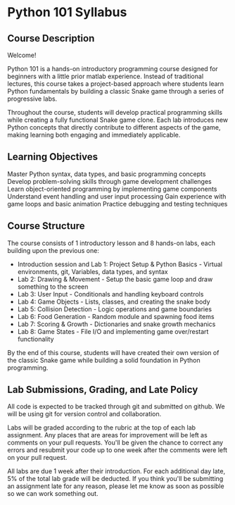 # Python 101 Syllabus

## Course Description
Welcome!

Python 101 is a hands-on introductory programming course designed for beginners with a little prior matlab experience. Instead of traditional lectures, this course takes a project-based approach where students learn Python fundamentals by building a classic Snake game through a series of progressive labs.

Throughout the course, students will develop practical programming skills while creating a fully functional Snake game clone. Each lab introduces new Python concepts that directly contribute to different aspects of the game, making learning both engaging and immediately applicable.

## Learning Objectives

Master Python syntax, data types, and basic programming concepts
Develop problem-solving skills through game development challenges
Learn object-oriented programming by implementing game components
Understand event handling and user input processing
Gain experience with game loops and basic animation
Practice debugging and testing techniques

## Course Structure

The course consists of 1 introductory lesson and 8 hands-on labs, each building upon the previous one:

- Introduction session and Lab 1: Project Setup & Python Basics - Virtual environments, git, Variables, data types, and syntax
- Lab 2: Drawing & Movement - Setup the basic game loop and draw something to the screen
- Lab 3: User Input - Conditionals and handling keyboard controls
- Lab 4: Game Objects - Lists, classes, and creating the snake body
- Lab 5: Collision Detection - Logic operations and game boundaries
- Lab 6: Food Generation - Random module and spawning food items
- Lab 7: Scoring & Growth - Dictionaries and snake growth mechanics
- Lab 8: Game States - File I/O and implementing game over/restart functionality

By the end of this course, students will have created their own version of the classic Snake game while building a solid foundation in Python programming.

## Lab Submissions, Grading, and Late Policy

All code is expected to be tracked through git and submitted on github. We will be using git for version control and collaboration.

Labs will be graded according to the rubric at the top of each lab assignment. Any places that are areas for improvement will be left as comments on your pull requests. You'll be given the chance to correct any errors and resubmit your code up to one week after the comments were left on your pull request.

All labs are due 1 week after their introduction. For each additional day late, 5% of the total lab grade will be deducted. If you think you'll be submitting an assignment late for any reason, please let me know as soon as possible so we can work something out.
